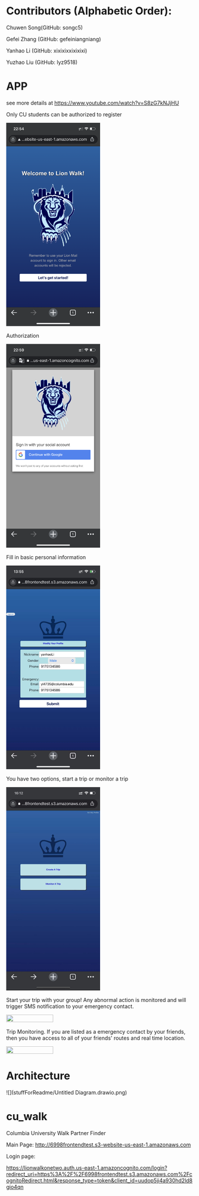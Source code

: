 # Contributors (Alphabetic Order): 
  Chuwen Song(GitHub: songc5)
  
  Gefei Zhang (GitHub: gefeiniangniang) 
  
  Yanhao Li (GitHub: xixixixxixixixi)
  
  Yuzhao Liu (GitHub: lyz9518)

# APP
see more details at https://www.youtube.com/watch?v=S8zG7kNJjHU

Only CU students can be authorized to register

<img height="50%" src="stuffForReadme/WechatIMG80.png" width="50%"/> 

Authorization

<img height="50%" src="stuffForReadme/WechatIMG81.png" width="50%"/>

Fill in basic personal information

<img height="50%" src="stuffForReadme/WechatIMG82 1.jpeg" width="50%"/>

You have two options, start a trip or monitor a trip

<img height="50%" src="stuffForReadme/WechatIMG78.jpeg" width="50%"/>

Start your trip with your group! Any abnormal action is 
monitored and will trigger SMS notification to your 
emergency contact.

<img height="50%" src="stuffForReadme/WechatIMG83.png" width="50%"/>

Trip Monitoring. If you are listed as a emergency 
contact by your friends, then you have access to all of your friends' routes and 
real time location.

<img height="50%" src="stuffForReadme/WechatIMG79.png" width="50%"/>

# Architecture
![](stuffForReadme/Untitled Diagram.drawio.png)

# cu_walk
Columbia University Walk Partner Finder

Main Page:
http://6998frontendtest.s3-website-us-east-1.amazonaws.com

Login page: 

https://lionwalkonetwo.auth.us-east-1.amazoncognito.com/login?redirect_uri=https%3A%2F%2F6998frontendtest.s3.amazonaws.com%2FcognitoRedirect.html&response_type=token&client_id=uudop5ji4a930hd2ld8gio4qn

